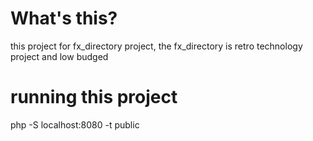 # What's this?
this project for fx_directory project, the fx_directory is retro technology project and low budged

# running this project
php -S localhost:8080 -t public